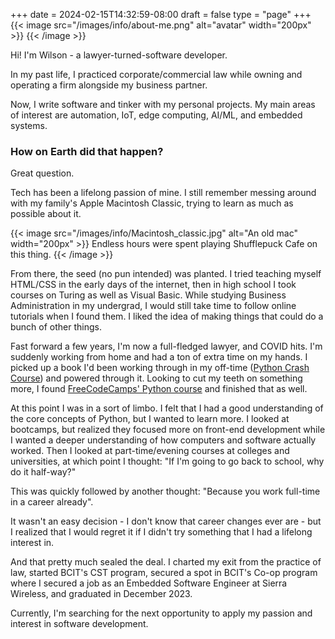 +++
date = 2024-02-15T14:32:59-08:00
draft = false
type = "page"
+++
{{< image src="/images/info/about-me.png" alt="avatar" width="200px" >}}
{{< /image >}}

Hi! I'm Wilson - a lawyer-turned-software developer.

In my past life, I practiced corporate/commercial law while owning and operating a firm alongside my business partner.

Now, I write software and tinker with my personal projects. My main areas of interest are automation, IoT, edge computing, AI/ML, and embedded systems.

### How on Earth did that happen?
Great question. 

Tech has been a lifelong passion of mine. I still remember messing around with my family's Apple Macintosh Classic, trying to learn as much as possible about it.

{{< image src="/images/info/Macintosh_classic.jpg"  alt="An old mac" width="200px" >}}
Endless hours were spent playing Shufflepuck Cafe on this thing.
{{< /image >}}

From there, the seed (no pun intended) was planted. I tried teaching myself HTML/CSS in the early days of the internet, then in high school I took courses on Turing as well as Visual Basic. While studying Business Administration in my undergrad, I would still take time to follow online tutorials when I found them. I liked the idea of making things that could do a bunch of other things.

Fast forward a few years, I'm now a full-fledged lawyer, and COVID hits. I'm suddenly working from home and had a ton of extra time on my hands. I picked up a book I'd been working through in my off-time ([Python Crash Course](https://nostarch.com/python-crash-course-3rd-edition)) and powered through it. Looking to cut my teeth on something more, I found [FreeCodeCamps' Python course](https://www.freecodecamp.org/learn/python-for-everybody/) and finished that as well.

At this point I was in a sort of limbo. I felt that I had a good understanding of the core concepts of Python, but I wanted to learn more. I looked at bootcamps, but realized they focused more on front-end development while I wanted a deeper understanding of how computers and software actually worked. Then I looked at part-time/evening courses at colleges and universities, at which point I thought: "If I'm going to go back to school, why do it half-way?"

This was quickly followed by another thought: "Because you work full-time in a career already".

It wasn't an easy decision - I don't know that career changes ever are - but I realized that I would regret it if I didn't try something that I had a lifelong interest in.

And that pretty much sealed the deal. I charted my exit from the practice of law, started BCIT's CST program, secured a spot in BCIT's Co-op program where I secured a job as an Embedded Software Engineer at Sierra Wireless, and graduated in December 2023. 

Currently, I'm searching for the next opportunity to apply my passion and interest in software development.

